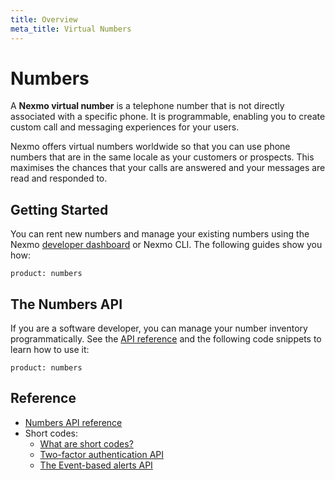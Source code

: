 ```yaml
---
title: Overview
meta_title: Virtual Numbers
---
```

# Numbers

A **Nexmo virtual number** is a telephone number that is not directly associated with a specific phone. It is programmable, enabling you to create custom call and messaging experiences for your users.

Nexmo offers virtual numbers worldwide so that you can use phone numbers that are in the same locale as your customers or prospects. This maximises the chances that your calls are answered and your messages are read and responded to. 

## Getting Started

You can rent new numbers and manage your existing numbers using the Nexmo [developer dashboard](https://dashboard.nexmo.com) or Nexmo CLI. The following guides show you how:

```concept_list
product: numbers
```

## The Numbers API

If you are a software developer, you can manage your number inventory programmatically. See the [API reference](/api/numbers) and the following code snippets to learn how to use it:

```code_snippet_list
product: numbers
```

## Reference

* [Numbers API reference]()
* Short codes:
  * [What are short codes?](https://help.nexmo.com/hc/en-us/articles/115013144287-Short-codes-Features-Overview)
  * [Two-factor authentication API](/api/sms/us-short-codes/2fa)
  * [The Event-based alerts API](/api/sms/us-short-codes/alerts/sending)